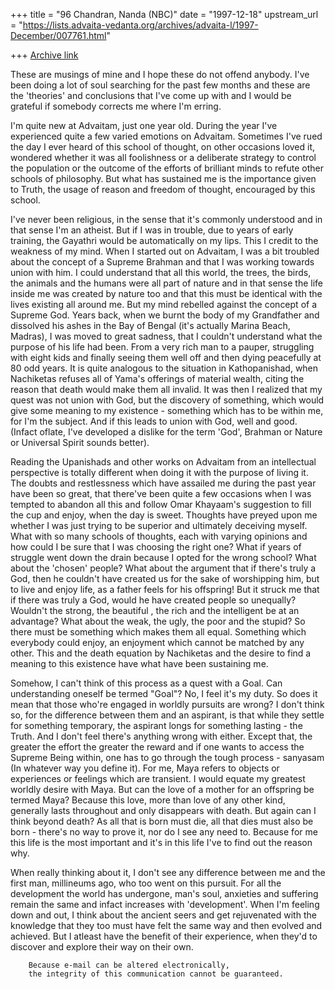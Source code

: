 +++
title = "96 Chandran, Nanda (NBC)"
date = "1997-12-18"
upstream_url = "https://lists.advaita-vedanta.org/archives/advaita-l/1997-December/007761.html"

+++
[Archive link](https://lists.advaita-vedanta.org/archives/advaita-l/1997-December/007761.html)

These are musings of mine and I hope these do not offend anybody.  I've been
doing a lot of soul searching for the past few months and these are the
'theories' and conclusions that I've come up with and I would be grateful if
somebody corrects me where I'm erring.

I'm quite new at Advaitam, just one year old. During the year I've
experienced quite a few varied emotions on Advaitam. Sometimes I've rued the
day I ever heard of this school of thought, on other occasions loved it,
wondered whether it was all foolishness or a deliberate strategy to control
the population or the outcome of the efforts of brilliant minds to refute
other schools of philosophy. But what has sustained me is the importance
given to Truth, the usage of reason and freedom of thought, encouraged by
this school.

I've never been religious, in the sense that it's commonly understood and in
that sense I'm an atheist. But if I was in trouble, due to years of early
training, the Gayathri would be automatically on my lips. This I credit to
the weakness of my mind. When I started out on Advaitam, I was a bit
troubled about the concept of a Supreme Brahman and that I was working
towards union with him. I could understand that all this world, the trees,
the birds, the animals and the humans were all part of nature and in that
sense the life inside me was created by nature too and that this must be
identical with the lives existing all around me. But my mind rebelled
against the concept of a Supreme God. Years back, when we burnt the body of
my Grandfather and dissolved his ashes in the Bay of Bengal (it's actually
Marina Beach, Madras), I was moved to great sadness, that I couldn't
understand what the purpose of his life had been. From a very rich man to a
pauper, struggling with eight kids and finally seeing them well off and then
dying peacefully at 80 odd years. It is quite analogous to the situation  in
Kathopanishad, when Nachiketas refuses all of Yama's offerings of material
wealth, citing the reason that death would make them all invalid. It was
then I realized that my quest was not union with God, but the discovery of
something, which would give some meaning to my existence - something which
has to be within me, for I'm the subject. And if this leads to union with
God, well and good. (Infact oflate, I've developed a dislike for the term
'God', Brahman or Nature or Universal Spirit sounds better).

Reading the Upanishads and other works on Advaitam from an intellectual
perspective is totally different when doing it with the purpose of living
it. The doubts and restlessness which have assailed me during the past year
have been so great, that there've been quite a few occasions when I was
tempted to abandon all this and follow Omar Khayaam's suggestion to fill the
cup and enjoy, when the day is sweet. Thoughts have preyed upon me whether I
was just trying to be superior and ultimately deceiving myself. What with so
many schools of thoughts, each with varying opinions and  how could I be
sure that I was choosing the right one? What if years of struggle went down
the drain because I opted for the wrong school? What about the 'chosen'
people? What about the argument that if there's truly a God, then he
couldn't have created us for the sake of worshipping him, but to live and
enjoy life, as a father feels for his offspring! But it struck me that if
there was truly a God, would he have created people so unequally? Wouldn't
the strong, the beautiful , the rich and the intelligent be at an advantage?
What about the weak, the ugly, the poor and the stupid? So there must be
something which makes them all equal. Something which everybody could enjoy,
an enjoyment which cannot be matched by any other. This and the death
equation by Nachiketas and the desire to find a meaning to this existence
have what have been sustaining me.

Somehow, I can't think of this process as a quest with a Goal. Can
understanding oneself be termed "Goal"? No, I feel it's my duty. So does it
mean that those who're engaged in worldly pursuits are wrong? I don't think
so,  for the difference between them and an aspirant, is that while they
settle for something temporary, the aspirant longs for something lasting -
the Truth. And I don't feel there's anything wrong with either. Except that,
the greater the effort the greater the reward and if one wants to access the
Supreme Being within, one has to go through the tough process - sanyasam (In
whatever way you define it). For me, Maya refers to objects or experiences
or feelings which are transient. I would equate my greatest worldly desire
with Maya. But can the love of a mother for an offspring be termed Maya?
Because this love, more than love of any other kind, generally lasts
throughout and only disappears with death. But again can I think beyond
death? As all that is born must die, all that dies must also be born -
there's no way to prove it, nor do I see any need to. Because for me this
life is the most important and it's in this life I've to find out the reason
why.

When really thinking about it, I don't see any difference between me and the
first man, millineums ago, who too went on this pursuit. For all the
development the world has undergone, man's soul, anxieties and suffering
remain the same and infact increases with 'development'. When I'm feeling
down and out, I think about the ancient seers and get rejuvenated with the
knowledge that they too must have felt the same way and then evolved and
achieved. But I atleast have the benefit of their experience, when they'd to
discover and explore their way on their own.

        Because e-mail can be altered electronically,
        the integrity of this communication cannot be guaranteed.

